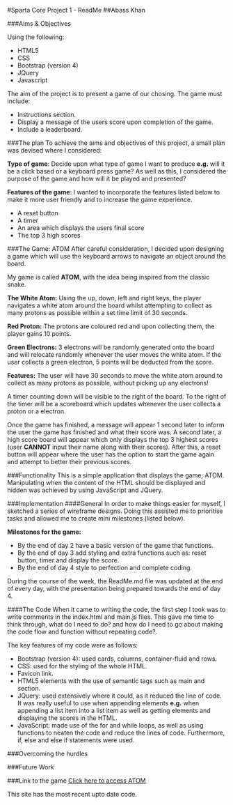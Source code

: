 #Sparta Core Project 1 - ReadMe
##Abass Khan


###Aims & Objectives

Using the following:

* HTML5
* CSS
* Bootstrap (version 4)
* JQuery
* Javascript

The aim of the project is to present a game of our chosing. The game must include:

* Instructions section.
* Display a message of the users score upon completion of the game.
* Include a leaderboard.


###The plan
To achieve the aims and objectives of this project, a small plan was devised where I considered:

**Type of game**: Decide upon what type of game I want to produce **e.g.** will it be a click based or a keyboard press game? As well as this, I considered the purpose of the game and how will it be played and presented?


**Features of the game**: I wanted to incorporate the features listed below to make it more user friendly and to increase the game experience.

* A reset button
* A timer
* An area which displays the users final score
* The top 3 high scores


###The Game: ATOM
After careful consideration, I decided upon designing a game which will use the keyboard arrows to navigate an object around the board.

My game is called **ATOM**, with the idea being inspired from the classic snake.

**The White Atom:** Using the up, down, left and right keys, the player navigates a white atom around the board  whilst attempting to collect as many protons as possible within a set time limit of 30 seconds.

**Red Proton:** The protons are coloured red and upon collecting them, the player gains 10 points.

**Green Electrons:** 3 electrons will be randomly generated onto the board and will relocate randomly whenever the user moves the white atom. If the user collects a green electron, 5 points will be deducted from the score.

**Features:** The user will have 30 seconds to move the white atom around to collect as many protons as possible, without picking up any electrons!

A timer counting down will be visible to the right of the board. To the right of the timer will be a scoreboard which updates whenever the user collects a proton or a electron.

Once the game has finished, a message will appear 1 second later to inform the user the game has finished and what their score was. A second later, a high score board will appear which only displays the top 3 highest scores (user **CANNOT** input their name along with their scores). After this, a reset button will appear where the user has the option to start the game again and attempt to better their previous scores. 

###Functionality
This is a simple application that displays the game; ATOM. Manipulating when the content of the HTML should be displayed and hidden was achieved by using JavaScript and JQuery.

###Implementation
####General
In order to make things easier for myself, I sketched a series of wireframe designs. Doing this assisted me to prioritise tasks and allowed me to create mini milestones (listed below).

**Milestones for the game:**

* By the end of day 2 have a basic version of the game that functions.
* By the end of day 3 add styling and extra functions such as: reset button, timer and display the score.
* By the end of day 4 style to perfection and complete coding.

During the course of the week, the ReadMe.md file was updated at the end of every day, with the presentation being prepared towards the end of day 4.

####The Code
When it came to writing the code, the first step I took was to write comments in the index.html and main.js files. This gave me time to think through, what do I need to do? and how do I need to go about making the code flow and function without repeating code?.

The key features of my code were as follows:

* Bootstrap (version 4): used cards, columns, container-fluid and rows.
* CSS: used for the styling of the whole HTML.
* Favicon link.
* HTML5 elements with the use of semantic tags such as main and section.
* JQuery: used extensively where it could, as it reduced the line of code. It was really useful to use when appending elements **e.g.** when appending a list item into a list item as well as getting elements and displaying the scores in the HTML.
* JavaScript: made use of the for and while loops, as well as using functions to neaten the code and reduce the lines of code. Furthermore, if, else and else if statements were used.

###Overcoming the hurdles


###Future Work

###Link to the game
[Click here to access ATOM](https://kh4n10.github.io/firstProject/)

This site has the most recent upto date code.